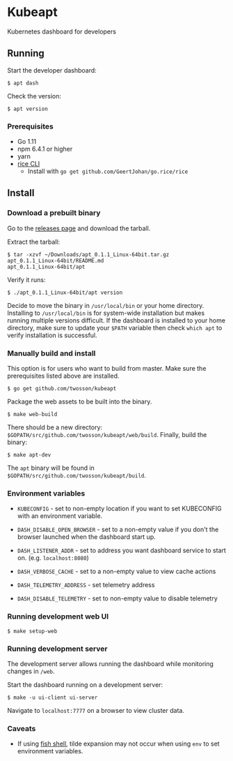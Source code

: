 # Kubeapt

Kubernetes dashboard for developers

## Running

Start the developer dashboard:

`$ apt dash`

Check the version:

`$ apt version`

### Prerequisites

* Go 1.11
* npm 6.4.1 or higher
* yarn
* [rice CLI](https://github.com/GeertJohan/go.rice)
  * Install with `go get github.com/GeertJohan/go.rice/rice`

## Install

### Download a prebuilt binary

Go to the [releases page](https://github.com/twosson/kubeapt/releases) and download the tarball.

Extract the tarball:

```
$ tar -xzvf ~/Downloads/apt_0.1.1_Linux-64bit.tar.gz
apt_0.1.1_Linux-64bit/README.md
apt_0.1.1_Linux-64bit/apt
```

Verify it runs:

`$ ./apt_0.1.1_Linux-64bit/apt version`

Decide to move the binary in `/usr/local/bin` or your home directory. Installing to `/usr/local/bin` is for system-wide installation but makes running multiple versions difficult. If the dashboard is installed to your home directory, make sure to update your `$PATH` variable then check `which apt` to verify installation is successful.

### Manually build and install

This option is for users who want to build from master. Make sure the prerequisites listed above are installed.

`$ go get github.com/twosson/kubeapt`

Package the web assets to be built into the binary.

`$ make web-build`

There should be a new directory: `$GOPATH/src/github.com/twosson/kubeapt/web/build`. Finally, build the binary:

`$ make apt-dev`

The `apt` binary will be found in `$GOPATH/src/github.com/twosson/kubeapt/build`.

### Environment variables

* `KUBECONFIG` - set to non-empty location if you want to set KUBECONFIG with an environment variable.

* `DASH_DISABLE_OPEN_BROWSER` - set to a non-empty value if you don't the browser launched when the dashboard start up.
* `DASH_LISTENER_ADDR` - set to address you want dashboard service to start on. (e.g. `localhost:8080`)

* `DASH_VERBOSE_CACHE` - set to a non-empty value to view cache actions

* `DASH_TELEMETRY_ADDRESS` - set telemetry address
* `DASH_DISABLE_TELEMETRY` - set to non-empty value to disable telemetry

### Running development web UI

`$ make setup-web`

### Running development server

The development server allows running the dashboard while monitoring changes in `/web`.

Start the dashboard running on a development server:

`$ make -u ui-client ui-server`

Navigate to `localhost:7777` on a browser to view cluster data.

### Caveats

* If using [fish shell](https://fishshell.com), tilde expansion may not occur when using `env` to set environment variables.
